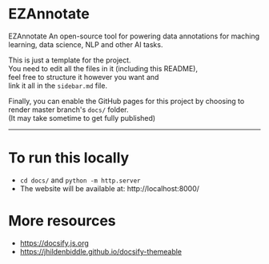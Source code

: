 # EZAnnotate

EZAnnotate An open-source tool for powering data annotations for maching learning, data science, NLP and other AI tasks.

This is just a template for the project.  
You need to edit all the files in it (including this README),  
feel free to structure it however you want and  
link it all in the `sidebar.md` file.

Finally, you can enable the GitHub pages for this project by choosing to render master branch's `docs/` folder.  
(It may take sometime to get fully published)

<hr/>

# To run this locally

- `cd docs/` and `python -m http.server`
- The website will be available at: http://localhost:8000/

# More resources

- https://docsify.js.org
- https://jhildenbiddle.github.io/docsify-themeable
